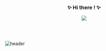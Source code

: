 
<!--
**mina0774/mina0774** is a ✨ _special_ ✨ repository because its `README.md` (this file) appears on your GitHub profile.

Here are some ideas to get you started:

- 🔭 I’m currently working on ...
- 🌱 I’m currently learning ...
- 👯 I’m looking to collaborate on ...
- 🤔 I’m looking for help with ...
- 💬 Ask me about ...
- 📫 How to reach me: ...
- 😄 Pronouns: ...
- ⚡ Fun fact: ...
-->
<h3 align="center">✨ Hi there !  ✨</h3>
<div align="center"><a href="https://hits.seeyoufarm.com"><img src="https://hits.seeyoufarm.com/api/count/incr/badge.svg?url=https%3A%2F%2Fgithub.com%2Fmina0774&count_bg=%23ED8888&title_bg=%2396E0EB&icon=&icon_color=%23E7E7E7&title=hits&edge_flat=false"/></a></div>

<br>
<br>
<br>

![header](https://capsule-render.vercel.app/api?color=FFA07A&height=400&section=header&text=MinAhJo&fontSize=90&animation=fadeIn&fontColor=FFFFFF)

